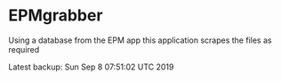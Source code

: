 # EPMgrabber
Using a database from the EPM app this application scrapes the files as required


Latest backup: Sun Sep 8 07:51:02 UTC 2019
